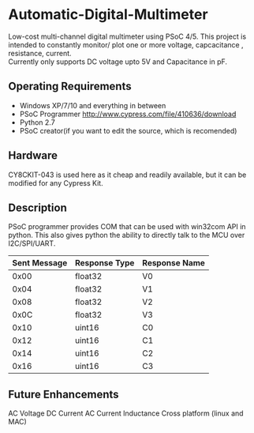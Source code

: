 # Automatic-Digital-Multimeter
Low-cost multi-channel digital multimeter using PSoC 4/5.
This project is intended to constantly monitor/ plot one or more voltage, capcacitance , resistance, current.  
Currently only supports DC voltage upto 5V and Capacitance in pF. 

## Operating Requirements ##
* Windows XP/7/10 and everything in between
* PSoC Programmer http://www.cypress.com/file/410636/download
* Python 2.7
* PSoC creator(if you want to edit the source, which is recomended)
## Hardware ##
CY8CKIT-043 is used here as it cheap and readily available, but it can be modified for any Cypress Kit. 

## Description ##
PSoC programmer provides COM that can be used with win32com API in python. 
This also gives python the ability to directly talk to the MCU over I2C/SPI/UART. 

Sent Message | Response Type | Response Name 
------------- | ------------- | ---------------
0x00  | float32 | V0
0x04  | float32 | V1
0x08  | float32 | V2
0x0C  | float32 | V3
0x10  | uint16  | C0
0x12  | uint16  | C1
0x14  | uint16  | C2
0x16  | uint16  | C3

## Future Enhancements ##
AC Voltage
DC Current 
AC Current
Inductance
Cross platform (linux and MAC)
